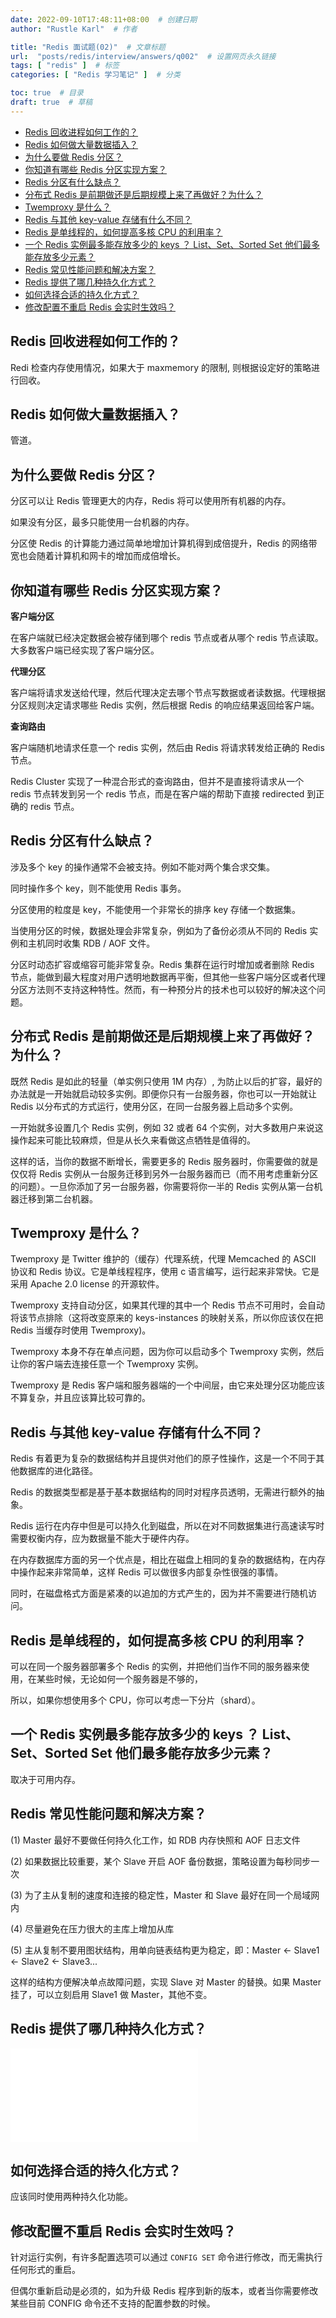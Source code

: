 ```yaml
---
date: 2022-09-10T17:48:11+08:00  # 创建日期
author: "Rustle Karl"  # 作者

title: "Redis 面试题(02)"  # 文章标题
url:  "posts/redis/interview/answers/q002"  # 设置网页永久链接
tags: [ "redis" ]  # 标签
categories: [ "Redis 学习笔记" ]  # 分类

toc: true  # 目录
draft: true  # 草稿
---
```


- [Redis 回收进程如何工作的？](#redis-回收进程如何工作的)
- [Redis 如何做大量数据插入？](#redis-如何做大量数据插入)
- [为什么要做 Redis 分区？](#为什么要做-redis-分区)
- [你知道有哪些 Redis 分区实现方案？](#你知道有哪些-redis-分区实现方案)
- [Redis 分区有什么缺点？](#redis-分区有什么缺点)
- [分布式 Redis 是前期做还是后期规模上来了再做好？为什么？](#分布式-redis-是前期做还是后期规模上来了再做好为什么)
- [Twemproxy 是什么？](#twemproxy-是什么)
- [Redis 与其他 key-value 存储有什么不同？](#redis-与其他-key-value-存储有什么不同)
- [Redis 是单线程的，如何提高多核 CPU 的利用率？](#redis-是单线程的如何提高多核-cpu-的利用率)
- [一个 Redis 实例最多能存放多少的 keys ？ List、Set、Sorted Set 他们最多能存放多少元素？](#一个-redis-实例最多能存放多少的-keys--listsetsorted-set-他们最多能存放多少元素)
- [Redis 常见性能问题和解决方案？](#redis-常见性能问题和解决方案)
- [Redis 提供了哪几种持久化方式？](#redis-提供了哪几种持久化方式)
- [如何选择合适的持久化方式？](#如何选择合适的持久化方式)
- [修改配置不重启 Redis 会实时生效吗？](#修改配置不重启-redis-会实时生效吗)

## Redis 回收进程如何工作的？

Redi 检查内存使用情况，如果大于 maxmemory 的限制, 则根据设定好的策略进行回收。

## Redis 如何做大量数据插入？

管道。

## 为什么要做 Redis 分区？

分区可以让 Redis 管理更大的内存，Redis 将可以使用所有机器的内存。

如果没有分区，最多只能使用一台机器的内存。

分区使 Redis 的计算能力通过简单地增加计算机得到成倍提升，Redis 的网络带宽也会随着计算机和网卡的增加而成倍增长。

## 你知道有哪些 Redis 分区实现方案？

**客户端分区**

在客户端就已经决定数据会被存储到哪个 redis 节点或者从哪个 redis 节点读取。大多数客户端已经实现了客户端分区。


**代理分区**

客户端将请求发送给代理，然后代理决定去哪个节点写数据或者读数据。代理根据分区规则决定请求哪些 Redis 实例，然后根据 Redis 的响应结果返回给客户端。

**查询路由**

客户端随机地请求任意一个 redis 实例，然后由 Redis 将请求转发给正确的 Redis 节点。

Redis Cluster 实现了一种混合形式的查询路由，但并不是直接将请求从一个 redis 节点转发到另一个 redis 节点，而是在客户端的帮助下直接 redirected 到正确的 redis 节点。

## Redis 分区有什么缺点？

涉及多个 key 的操作通常不会被支持。例如不能对两个集合求交集。

同时操作多个 key，则不能使用 Redis 事务。

分区使用的粒度是 key，不能使用一个非常长的排序 key 存储一个数据集。

当使用分区的时候，数据处理会非常复杂，例如为了备份必须从不同的 Redis 实例和主机同时收集 RDB / AOF 文件。

分区时动态扩容或缩容可能非常复杂。Redis 集群在运行时增加或者删除 Redis 节点，能做到最大程度对用户透明地数据再平衡，但其他一些客户端分区或者代理分区方法则不支持这种特性。然而，有一种预分片的技术也可以较好的解决这个问题。

## 分布式 Redis 是前期做还是后期规模上来了再做好？为什么？

既然 Redis 是如此的轻量（单实例只使用 1M 内存）, 为防止以后的扩容，最好的办法就是一开始就启动较多实例。即便你只有一台服务器，你也可以一开始就让 Redis 以分布式的方式运行，使用分区，在同一台服务器上启动多个实例。

一开始就多设置几个 Redis 实例，例如 32 或者 64 个实例，对大多数用户来说这操作起来可能比较麻烦，但是从长久来看做这点牺牲是值得的。

这样的话，当你的数据不断增长，需要更多的 Redis 服务器时，你需要做的就是仅仅将 Redis 实例从一台服务迁移到另外一台服务器而已（而不用考虑重新分区的问题）。一旦你添加了另一台服务器，你需要将你一半的 Redis 实例从第一台机器迁移到第二台机器。

## Twemproxy 是什么？

Twemproxy 是 Twitter 维护的（缓存）代理系统，代理 Memcached 的 ASCII 协议和 Redis 协议。它是单线程程序，使用 c 语言编写，运行起来非常快。它是采用 Apache 2.0 license 的开源软件。

Twemproxy 支持自动分区，如果其代理的其中一个 Redis 节点不可用时，会自动将该节点排除（这将改变原来的 keys-instances 的映射关系，所以你应该仅在把 Redis 当缓存时使用 Twemproxy)。

Twemproxy 本身不存在单点问题，因为你可以启动多个 Twemproxy 实例，然后让你的客户端去连接任意一个 Twemproxy 实例。

Twemproxy 是 Redis 客户端和服务器端的一个中间层，由它来处理分区功能应该不算复杂，并且应该算比较可靠的。

## Redis 与其他 key-value 存储有什么不同？

Redis 有着更为复杂的数据结构并且提供对他们的原子性操作，这是一个不同于其他数据库的进化路径。

Redis 的数据类型都是基于基本数据结构的同时对程序员透明，无需进行额外的抽象。

Redis 运行在内存中但是可以持久化到磁盘，所以在对不同数据集进行高速读写时需要权衡内存，应为数据量不能大于硬件内存。

在内存数据库方面的另一个优点是，相比在磁盘上相同的复杂的数据结构，在内存中操作起来非常简单，这样 Redis 可以做很多内部复杂性很强的事情。

同时，在磁盘格式方面是紧凑的以追加的方式产生的，因为并不需要进行随机访问。

## Redis 是单线程的，如何提高多核 CPU 的利用率？

可以在同一个服务器部署多个 Redis 的实例，并把他们当作不同的服务器来使用，在某些时候，无论如何一个服务器是不够的，

所以，如果你想使用多个 CPU，你可以考虑一下分片（shard）。

## 一个 Redis 实例最多能存放多少的 keys ？ List、Set、Sorted Set 他们最多能存放多少元素？

取决于可用内存。

## Redis 常见性能问题和解决方案？

(1) Master 最好不要做任何持久化工作，如 RDB 内存快照和 AOF 日志文件

(2) 如果数据比较重要，某个 Slave 开启 AOF 备份数据，策略设置为每秒同步一次

(3) 为了主从复制的速度和连接的稳定性，Master 和 Slave 最好在同一个局域网内

(4) 尽量避免在压力很大的主库上增加从库

(5) 主从复制不要用图状结构，用单向链表结构更为稳定，即：Master <- Slave1 <- Slave2 <- Slave3...

这样的结构方便解决单点故障问题，实现 Slave 对 Master 的替换。如果 Master 挂了，可以立刻启用 Slave1 做 Master，其他不变。

## Redis 提供了哪几种持久化方式？

![](../../docs/internal/rdb.md)

## 如何选择合适的持久化方式？

应该同时使用两种持久化功能。

## 修改配置不重启 Redis 会实时生效吗？

针对运行实例，有许多配置选项可以通过 `CONFIG SET` 命令进行修改，而无需执行任何形式的重启。

但偶尔重新启动是必须的，如为升级 Redis 程序到新的版本，或者当你需要修改某些目前 CONFIG 命令还不支持的配置参数的时候。
